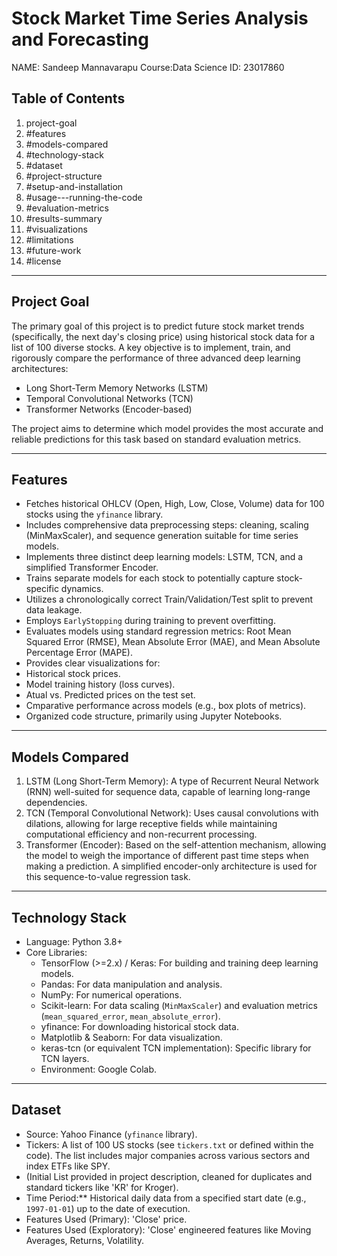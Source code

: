 # Stock Market Time Series Analysis and Forecasting

NAME: Sandeep Mannavarapu
Course:Data Science
ID: 23017860


## Table of Contents

1.  project-goal
2.  #features
3.  #models-compared
4.  #technology-stack
5.  #dataset
6.  #project-structure
7.  #setup-and-installation
8.  #usage---running-the-code
9.  #evaluation-metrics
10. #results-summary
11. #visualizations
12. #limitations
13. #future-work
14. #license

---

## Project Goal

The primary goal of this project is to predict future stock market trends (specifically, the next day's closing price) using historical stock data for a list of 100 diverse stocks. A key objective is to implement, train, and rigorously compare the performance of three advanced deep learning architectures:
*   Long Short-Term Memory Networks (LSTM)
*   Temporal Convolutional Networks (TCN)
*   Transformer Networks (Encoder-based)

The project aims to determine which model provides the most accurate and reliable predictions for this task based on standard evaluation metrics.

---

## Features

*   Fetches historical OHLCV (Open, High, Low, Close, Volume) data for 100 stocks using the `yfinance` library.
*   Includes comprehensive data preprocessing steps: cleaning, scaling (MinMaxScaler), and sequence generation suitable for time series models.
*   Implements three distinct deep learning models: LSTM, TCN, and a simplified Transformer Encoder.
*   Trains separate models for each stock to potentially capture stock-specific dynamics.
*   Utilizes a chronologically correct Train/Validation/Test split to prevent data leakage.
*   Employs `EarlyStopping` during training to prevent overfitting.
*   Evaluates models using standard regression metrics: Root Mean Squared Error (RMSE), Mean Absolute Error (MAE), and Mean Absolute Percentage Error (MAPE).
*   Provides clear visualizations for:
*   Historical stock prices.
*   Model training history (loss curves).
*   Atual vs. Predicted prices on the test set.
*   Cmparative performance across models (e.g., box plots of metrics).
*   Organized code structure, primarily using Jupyter Notebooks.

---

## Models Compared

1.  LSTM (Long Short-Term Memory): A type of Recurrent Neural Network (RNN) well-suited for sequence data, capable of learning long-range dependencies.
2.  TCN (Temporal Convolutional Network): Uses causal convolutions with dilations, allowing for large receptive fields while maintaining computational efficiency and non-recurrent processing.
3.  Transformer (Encoder): Based on the self-attention mechanism, allowing the model to weigh the importance of different past time steps when making a prediction. A simplified encoder-only architecture is used for this sequence-to-value regression task.

---

## Technology Stack

*   Language: Python 3.8+
*   Core Libraries:
    *   TensorFlow (>=2.x) / Keras: For building and training deep learning models.
    *   Pandas: For data manipulation and analysis.
    *   NumPy: For numerical operations.
    *   Scikit-learn: For data scaling (`MinMaxScaler`) and evaluation metrics (`mean_squared_error`, `mean_absolute_error`).
    *   yfinance: For downloading historical stock data.
    *   Matplotlib & Seaborn: For data visualization.
    *   keras-tcn (or equivalent TCN implementation): Specific library for TCN layers.
    *   Environment: Google Colab.

---

## Dataset

*   Source: Yahoo Finance (`yfinance` library).
*   Tickers: A list of 100 US stocks (see `tickers.txt` or defined within the code). The list includes major companies across various sectors and index ETFs like SPY.
*   (Initial List provided in project description, cleaned for duplicates and standard tickers like 'KR' for Kroger).
*   Time Period:** Historical daily data from a specified start date (e.g., `1997-01-01`) up to the date of execution.
*   Features Used (Primary): 'Close' price.
*   Features Used (Exploratory):  'Close' engineered features like Moving Averages, Returns, Volatility.
